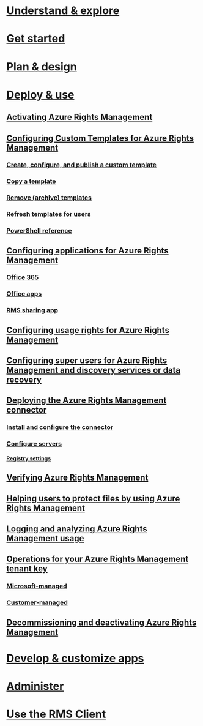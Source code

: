 # [Understand & explore](/rights-management/understand-explore/azure-rights-management)
# [Get started](/rights-management/get-started/requirements-for-azure-rights-management)
# [Plan & design](/rights-management/plan-design/azure-rights-management-deployment-roadmap)
# [Deploy & use](./activating-azure-rights-management)
## [Activating Azure Rights Management](./activating-azure-rights-management.md)
## [Configuring Custom Templates for Azure Rights Management](./configure-custom-templates-for-azure-rights-management.md)
### [Create, configure, and publish a custom template](configure-custom-templates-for-azure-rights-management-create-template.md) 
### [Copy a template](/configure-custom-templates-for-azure-rights-management-copy-template.md)
### [Remove (archive) templates](configure-custom-templates-for-azure-rights-management-remove-template.md) 
### [Refresh templates for users](configure-custom-templates-for-azure-rights-management-refresh-templates.md)
### [PowerShell reference](configure-custom-templates-for-azure-rights-management-powershell.md)
## [Configuring applications for Azure Rights Management](./configuring-applications-for-azure-rights-management.md)
### [Office 365](./0365-configure-for-clients-online-services.md)
### [Office apps](./office-2016-2013-configure-for-clients.md)
### [RMS sharing app](./sharing-app-install-configure.md)
## [Configuring usage rights for Azure Rights Management](./configuring-usage-rights-for-azure-rights-management.md)
## [Configuring super users for Azure Rights Management and discovery services or data recovery](./configuring-super-users-for-azure-rights-management-and-discovery-services-or-data-recovery.md)
## [Deploying the Azure Rights Management connector](./deploying-the-azure-rights-management-connector.md)
### [Install and configure the connector](install-and-configure-the-rms-connector.md)
### [Configure servers](configure-servers-for-the-rms-connector.md)
#### [Registry settings](registry-settings-rms-connector.md)
## [Verifying Azure Rights Management](./verifying-azure-rights-management.md)
## [Helping users to protect files by using Azure Rights Management](./helping-users-to-protect-files-by-using-azure-rights-management.md)
## [Logging and analyzing Azure Rights Management usage](./logging-and-analyzing-azure-rights-management-usage.md)
## [Operations for your Azure Rights Management tenant key](./operations-for-your-azure-rights-management-tenant-key.md)
### [Microsoft-managed](operations-for-your-azure-rights-management-tenant-key-microsoft-managed.md)
### [Customer-managed](operations-for-your-azure-rights-management-tenant-key-customer-managed.md)
## [Decommissioning and deactivating Azure Rights Management](./decommissioning-and-deactivating-azure-rights-management.md)
# [Develop & customize apps](/rights-management/develop/developers-guide)
# [Administer](/rights-management/administer/administering-azure-rights-management-with-powershell)
# [Use the RMS Client](/rights-management/rms-client/rights-management-rms-client)
